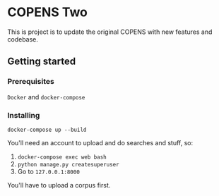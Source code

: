 # COPENS Two

This is project is to update the original COPENS with new features and codebase.

## Getting started

### Prerequisites
`Docker` and `docker-compose`

### Installing
`docker-compose up --build`

You'll need an account to upload and do searches and stuff, so:

1. `docker-compose exec web bash`
2. `python manage.py createsuperuser`
3. Go to `127.0.0.1:8000`

You'll have to upload a corpus first.